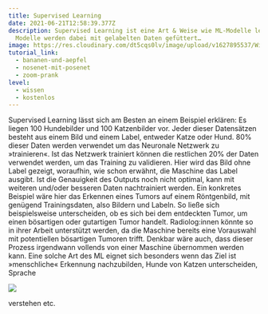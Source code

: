 ```yaml
---
title: Supervised Learning
date: 2021-06-21T12:58:39.377Z
description: Supervised Learning ist eine Art & Weise wie ML-Modelle lernen. Die
  Modelle werden dabei mit gelabelten Daten gefüttert…
image: https://res.cloudinary.com/dt5cqs0lv/image/upload/v1627895537/Wissen/Supervised_Learning_fjq4z6.png
tutorial_link:
  - bananen-und-aepfel
  - nosenet-mit-posenet
  - zoom-prank
level:
  - wissen
  - kostenlos
---
```

Supervised Learning lässt sich am Besten an einem Beispiel erklären: Es liegen 100 Hundebilder und 100 Katzenbilder vor. Jeder dieser Datensätzen besteht aus einem Bild und einem Label, entweder Katze oder Hund. 80% dieser Daten werden verwendet um das Neuronale Netzwerk zu »trainieren«. Ist das Netzwerk trainiert können die restlichen 20% der Daten verwendet werden, um das Training zu validieren. Hier wird das Bild ohne Label gezeigt, woraufhin, wie schon erwähnt, die Maschine das Label ausgibt. Ist die Genauigkeit des Outputs noch nicht optimal, kann mit weiteren und/oder besseren Daten nachtrainiert werden. Ein konkretes Beispiel wäre hier das Erkennen eines Tumors auf einem Röntgenbild, mit genügend Trainingsdaten, also Bildern und Labeln. So ließe sich beispielsweise unterscheiden, ob es sich bei dem entdeckten Tumor, um einen bösartigen oder gutartigen Tumor handelt. Radiolog:innen könnte so in ihrer Arbeit unterstützt werden, da die Maschine bereits eine Vorauswahl mit potentiellen bösartigen Tumoren trifft. Denkbar wäre auch, dass dieser Prozess irgendwann vollends von einer Maschine übernommen werden kann. Eine solche Art des ML eignet sich besonders wenn das Ziel ist »menschliche« Erkennung nachzubilden, Hunde von Katzen unterscheiden, Sprache

![](https://res.cloudinary.com/dt5cqs0lv/image/upload/v1644322016/Wissen/fakes000000_supervised_1_io9tpt.png)

 verstehen etc.
